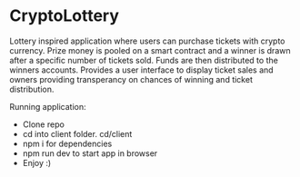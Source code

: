 # CryptoLottery
Lottery inspired application where users can purchase tickets with crypto currency. 
Prize money is pooled on a smart contract and a winner is drawn after a specific number of tickets sold. 
Funds are then distributed to the winners accounts.
Provides a user interface to display ticket sales and owners providing transperancy on chances of winning and ticket distribution.

Running application:
- Clone repo
- cd into client folder. cd/client
- npm i for dependencies
- npm run dev to start app in browser
- Enjoy :)
